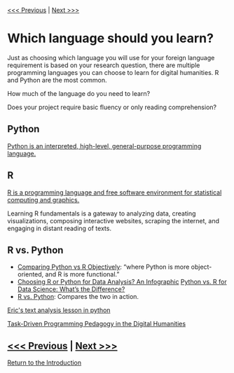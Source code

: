 [<<< Previous](computing-in-humanities.md) | [Next >>>](summary.md)

# Which language should you learn?

Just as choosing which language you will use for your foreign language requirement is based on your research question, there are multiple programming languages you can choose to learn for digital humanities. R and Python are the most common. 

How much of the language do you need to learn? 

Does your project require basic fluency or only reading comprehension? 


## Python 

[Python is an interpreted, high-level, general-purpose programming language.](https://en.wikipedia.org/wiki/Python_(programming_language))

## R 

[R is a programming language and free software environment for statistical computing and graphics.](https://en.wikipedia.org/wiki/R_(programming_language))

Learning R fundamentals is a gateway to analyzing data, creating visualizations, composing interactive websites, scraping the internet, and engaging in distant reading of texts.


## R vs. Python
* [Comparing Python vs R Objectively](https://www.dataquest.io/blog/python-vs-r/): “where Python is more object-oriented, and R is more functional.”
* [Choosing R or Python for Data Analysis? An Infographic](https://www.datacamp.com/community/tutorials/r-or-python-for-data-analysis) 
[Python vs. R for Data Science: What’s the Difference?](https://www.datacamp.com/community/blog/when-to-use-python-or-r)
* [R vs. Python](http://www.theswarmlab.com/category/rvspython/): Compares the two in action.

[Eric's text analysis lesson in python](https://github.com/SouthernMethodistUniversity/think-play-hack/blob/master/tutorials/python/textmining_python.ipynb) 


[Task-Driven Programming Pedagogy in the Digital Humanities](http://d-scholarship.pitt.edu/32151/1/Task-DrivenPedagogy_BirnbaumLangmead.pdf) 

[<<< Previous](computing-in-humanities.md) | [Next >>>](summary.md)
-----

[Return to the Introduction](https://github.com/SouthernMethodistUniversity/coding)
